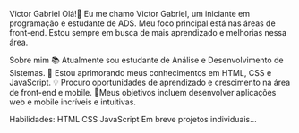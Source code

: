 Victor Gabriel
Olá!👋
Eu me chamo Victor Gabriel, um iniciante em programação e estudante de ADS. Meu foco principal está nas áreas de front-end. Estou sempre em busca de mais aprendizado e melhorias nessa área.

Sobre mim
📚 Atualmente sou estudante de Análise e Desenvolvimento de Sistemas.
🌱 Estou aprimorando meus conhecimentos em HTML, CSS e JavaScript.
💡 Procuro oportunidades de aprendizado e crescimento na área de front-end e mobile.
🎯Meus objetivos incluem desenvolver aplicações web e mobile incríveis e intuitivas.

Habilidades:
HTML
CSS
JavaScript
Em breve projetos individuais...
